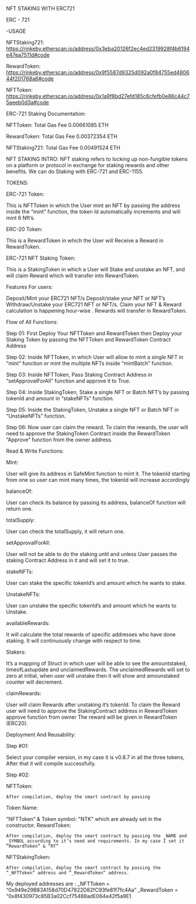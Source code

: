 


NFT STAKING WITH ERC721

ERC - 721

-USAGE

NFTStaking721: https://rinkeby.etherscan.io/address/0x3eba20126f2ec4ed2319928f4b6194e47ea7511d#code

RewardToken: https://rinkeby.etherscan.io/address/0x9f5587d9325d092a0f84755ed480644f201768a6#code

NFTToken: https://rinkeby.etherscan.io/address/0x1a9f8bd27efd185c6cfefb0e86c44c75aeeb0d3a#code

ERC-721 Staking Documentation:

NFTToken: Total Gas Fee 0.00661085 ETH

RewardToken: Total Gas Fee 0.00372354 ETH

NFTStaking721: Total Gas Fee 0.00491524 ETH

NFT STAKING INTRO: NFT staking refers to locking up non-fungible tokens on a platform or protocol in exchange for staking rewards and other benefits. We can do Staking with ERC-721 and ERC-1155.

TOKENS:

ERC-721 Token:

This is NFTToken in which the User mint an NFT by passing the address inside the “mint” function, the token Id automatically increments and will mint 6 Nft’s.

ERC-20 Token:

This is a RewardToken in which the User will Receive a Reward in RewardToken.

ERC-721 NFT Staking Token:

This is a StakingToken in which a User will Stake and unstake an NFT, and will claim Reward which will transfer into RewardToken.

Features For users:

Deposit/Mint your ERC721 NFT/s Deposit/stake your NFT or NFT’s Withdraw/Unstake your ERC721 NFT or NFT/s. Claim your NFT & Reward calculation is happening hour-wise . Rewards will transfer in RewardToken.

Flow of All Functions:

Step 01: First Deploy Your NFTToken and RewardToken then Deploy your Staking Token by passing the NFTToken and RewardToken Contract Address

Step 02: Inside NFTToken, in which User will allow to mint a single NFT in “mint” function or mint the multiple NFTs inside “mintBatch” function.

Step 03: Inside NFTToken, Pass Staking Contract Address in “setApprovalForAll” function and approve it to True.

Step 04: Inside StakingToken, Stake a single NFT or Batch NFT’s by passing tokenId and amount in “stakeNFTs” function.

Step 05: Inside the StakingToken, Unstake a single NFT or Batch NFT in “UnstakeNFTs” function.

Step 06: Now user can claim the reward. To claim the rewards, the user will need to approve the StakingToken Contract inside the RewardToken “Approve” function from the owner address.

Read & Write Functions:

Mint:

User will give its address in SafeMint function to mint it. The tokenId starting from one so user can mint many times, the tokenId will increase accordingly

balanceOf:

User can check its balance by passing its address, balanceOf function will return one.

totalSupply:

User can check the totalSupply, it will return one.

setApprovalForAll:

User will not be able to do the staking until and unless User passes the staking Contract Address in it and will set it to true.

stakeNFTs:

User can stake the specific tokenId’s and amount which he wants to stake.

UnstakeNFTs:

User can unstake the specific tokenId’s and amount which he wants to Unstake.

availableRewards:

It will calculate the total rewards of specific addresses who have done staking. It will continuously change with respect to time.

Stakers:

It’s a mapping of Struct in which user will be able to see the amountstaked, timeofLastupdate and unclaimedRewards. The unclaimedRewards will set to zero at initial, when user will unstake then it will show and amounstaked counter will decrement.

claimRewards:

User will claim Rewards after unstaking it’s tokenId. To claim the Reward user will need to approve the StakingContract address in RewardToken approve function from owner The reward will be given in RewardToken (ERC20).

Deployment And Reusability:

Step #01:

Select your compiler version, in my case it is v0.8.7 in all the three tokens, After that it will compile successfully.

Step #02:

NFTToken:

    After compilation, deploy the smart contract by passing

Token Name:

”NFTToken” & Token symbol: "NTK" which are already set in the constructor. RewardToken:

    After compilation, deploy the smart contract by passing the _NAME and _SYMBOL according to it’s need and requirements. In my case I set it “RewardToken” & “RT”

NFTStakingToken:

    After compilation, deploy the smart contract by passing the “_NFTToken” address and “_RewardToken” address.

My deployed addresses are : _NFTToken = “0x949e29B83A158d70D47822D82fC93fe81f7fc4Aa” _RewardToken = “0x8f430973c85B3a02Ccf75488adE064e42f5a9E1
